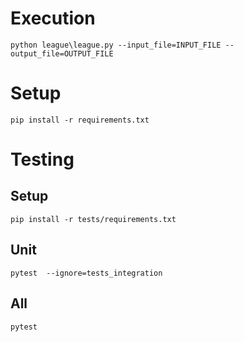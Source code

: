 # Execution
``
python league\league.py --input_file=INPUT_FILE --output_file=OUTPUT_FILE
``
# Setup
``
pip install -r requirements.txt
``
# Testing
## Setup
``
pip install -r tests/requirements.txt
``
## Unit
``
pytest  --ignore=tests_integration
``
## All
``
pytest
``

